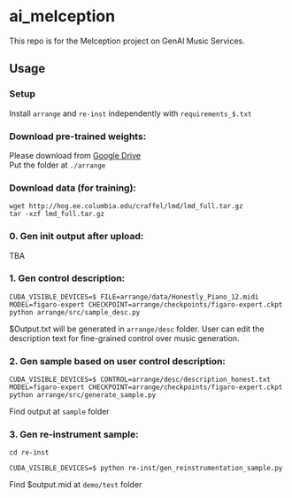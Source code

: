 # ai_melception

This repo is for the Melception project on GenAI Music Services.

## Usage

### Setup
Install `arrange` and `re-inst` independently with `requirements_$.txt`

### Download pre-trained weights:   
Please download from
[Google Drive](https://drive.google.com/file/d/10E6F8RbRuSSg9wmYiPv6jyDsaFSSuyte/view?usp=drive_link)    
Put the folder at `./arrange`
### Download data (for training):
```
wget http://hog.ee.columbia.edu/craffel/lmd/lmd_full.tar.gz
tar -xzf lmd_full.tar.gz
```
### 0. Gen init output after upload:   
TBA

### 1. Gen control description:   
```
CUDA_VISIBLE_DEVICES=$ FILE=arrange/data/Honestly_Piano_12.midi MODEL=figaro-expert CHECKPOINT=arrange/checkpoints/figaro-expert.ckpt python arrange/src/sample_desc.py
```   
$Output.txt will be generated in `arrange/desc` folder. User can edit the description text for fine-grained control over music generation.
   
### 2. Gen sample based on user control description:   
```
CUDA_VISIBLE_DEVICES=$ CONTROL=arrange/desc/description_honest.txt MODEL=figaro-expert CHECKPOINT=arrange/checkpoints/figaro-expert.ckpt python arrange/src/generate_sample.py
```    
Find output at `sample` folder
    
### 3. Gen re-instrument sample:  
`cd re-inst`    
```
CUDA_VISIBLE_DEVICES=$ python re-inst/gen_reinstrumentation_sample.py
```
Find $output.mid at `demo/test` folder
